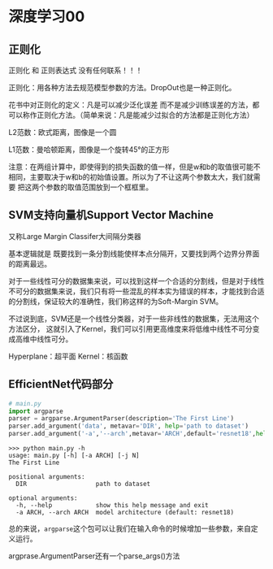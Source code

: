 # 深度学习00

## 正则化

正则化 和 正则表达式 没有任何联系！！！

正则化：用各种方法去规范模型参数的方法。DropOut也是一种正则化。

花书中对正则化的定义：凡是可以减少泛化误差 而不是减少训练误差的方法，都可以称作正则化方法。（简单来说：凡是能减少过拟合的方法都是正则化方法）

L2范数：欧式距离，图像是一个圆

L1范数：曼哈顿距离，图像是一个旋转45°的正方形

注意：在两组计算中，即使得到的损失函数的值一样，但是w和b的取值很可能不相同，主要取决于w和b的初始值设置。所以为了不让这两个参数太大，我们就需要 把这两个参数的取值范围放到一个框框里。

## SVM支持向量机Support Vector Machine

又称Large Margin Classifer大间隔分类器

基本逻辑就是 既要找到一条分割线能使样本点分隔开，又要找到两个边界分界面的距离最远。

对于一些线性可分的数据集来说，可以找到这样一个合适的分割线，但是对于线性不可分的数据集来说，我们只有将一些混乱的样本实为错误的样本，才能找到合适的分割线，保证较大的准确性，我们称这样的为Soft-Margin SVM。

不过说到底，SVM还是一个线性分类器，对于一些非线性的数据集，无法用这个方法区分， 这就引入了Kernel，我们可以引用更高维度来将低维中线性不可分变成高维中线性可分。

Hyperplane：超平面  Kernel：核函数

## EfficientNet代码部分

```python
# main.py
import argparse
parser = argparse.ArgumentParser(description='The First Line')
parser.add_argument('data', metavar='DIR', help='path to dataset')
parser.add_argument('-a','--arch',metavar='ARCH',default='resnet18',help='model architecture (default: resnet18)')
```

```shell
>>> python main.py -h
usage: main.py [-h] [-a ARCH] [-j N] 
The First Line

positional arguments:
  DIR                   path to dataset

optional arguments:
  -h, --help            show this help message and exit
  -a ARCH, --arch ARCH  model architecture (default: resnet18)

```

总的来说，`argparse`这个包可以让我们在输入命令的时候增加一些参数，来自定义运行。

argprase.ArgumentParser还有一个parse_args()方法
